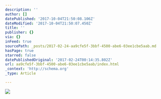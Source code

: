 ```yaml
---
description: ''
author: []
datePublished: '2017-10-04T21:50:08.106Z'
dateModified: '2017-10-04T21:50:07.450Z'
title: ''
publisher: {}
via: {}
inFeed: true
sourcePath: _posts/2017-02-24-aa9cfe5f-3bbf-4500-abe6-03ee1cbe5aab.md
hasPage: true
starred: false
datePublishedOriginal: '2017-02-24T00:14:35.802Z'
url: aa9cfe5f-3bbf-4500-abe6-03ee1cbe5aab/index.html
_context: 'http://schema.org'
_type: Article

---
```

![](https://the-grid-user-content.s3-us-west-2.amazonaws.com/b88e6ae8-99c3-4f31-9425-ba3071dee8c4.png)